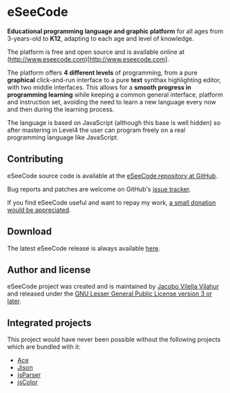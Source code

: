 eSeeCode
========

**Educational programming language and graphic platform** for all ages from 3-years-old to **K12**, adapting to each age and level of knowledge.

The platform is free and open source and is available online at (http://www.eseecode.com)[http://www.eseecode.com].

The platform offers **4 different levels** of programming, from a pure **graphical** click-and-run interface to a pure **text** synthax highlighting editor, with two middle interfaces. This allows for a **smooth progress in programming learning** while keeping a common general interface, platform and instruction set, avoiding the need to learn a new language every now and then during the learning process.

The language is based on JavaScript (although this base is well hidden) so after mastering in Level4 the user can program freely on a real programming language like JavaScript.

Contributing
------------

eSeeCode source code is available at the [eSeeCode repository at GitHub](https://github.com/jacobo221/eseecode).

Bug reports and patches are welcome on GitHub's [issue tracker](https://github.com/jacobo221/eseecode/issues).

If you find eSeeCode useful and want to repay my work, [a small donation would be appreciated](https://pledgie.com/campaigns/25803).

Download
--------

The latest eSeeCode release is always available [here](https://github.com/jacobo221/eseecode/archive/master.zip).

Author and license
------------------

eSeeCode project was created and is maintained by [Jacobo Vilella Vilahur](mailto:jacobo221@gmail.com) and released under the [GNU Lesser General Public License version 3 or later](https://gnu.org/licenses/gpl.html).

Integrated projects
-------------------

This project would have never been possible without the following projects which are bundled with it:
* [Ace](http://ace.c9.io/)
* [Jison](http://zaach.github.io/jison/)
* [jsParser](http://cjihrig.com/blog/creating-a-javascript-parser/)
* [jsColor](http://jscolor.com/)
